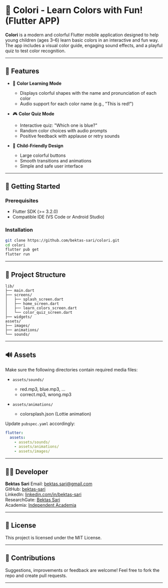 # 🎨 Colori - Learn Colors with Fun! (Flutter APP)

**Colori** is a modern and colorful Flutter mobile application designed to help young children (ages 3–6) learn basic colors in an interactive and fun way. 
The app includes a visual color guide, engaging sound effects, and a playful quiz to test color recognition.

---

## 📱 Features

* 🧠 **Color Learning Mode**

    * Displays colorful shapes with the name and pronunciation of each color
    * Audio support for each color name (e.g., "This is red!")

* 🎮 **Color Quiz Mode**

    * Interactive quiz: "Which one is blue?"
    * Random color choices with audio prompts
    * Positive feedback with applause or retry sounds

* 🌈 **Child-Friendly Design**

    * Large colorful buttons
    * Smooth transitions and animations
    * Simple and safe user interface

---

## 🚀 Getting Started

### Prerequisites

* Flutter SDK (>= 3.2.0)
* Compatible IDE (VS Code or Android Studio)

### Installation

```bash
git clone https://github.com/bektas-sari/colori.git
cd colori
flutter pub get
flutter run
```

---

## 📁 Project Structure

```
lib/
├── main.dart
├── screens/
│   ├── splash_screen.dart
│   ├── home_screen.dart
│   ├── learn_colors_screen.dart
│   └── color_quiz_screen.dart
├── widgets/
assets/
├── images/
├── animations/
└── sounds/
```

---

## 🔊 Assets

Make sure the following directories contain required media files:

* `assets/sounds/`

    * red.mp3, blue.mp3, ...
    * correct.mp3, wrong.mp3
* `assets/animations/`

    * colorsplash.json (Lottie animation)

Update `pubspec.yaml` accordingly:

```yaml
flutter:
  assets:
    - assets/sounds/
    - assets/animations/
    - assets/images/
```

---

## 👨‍💻 Developer

**Bektas Sari**
Email: [bektas.sari@gmail.com](mailto:bektas.sari@gmail.com)<br>
GitHub: [bektas-sari](https://github.com/bektas-sari)<br>
LinkedIn: [linkedin.com/in/bektas-sari](https://www.linkedin.com/in/bektas-sari/)<br>
ResearchGate: [Bektas Sari](https://www.researchgate.net/profile/Bektas-Sari-3)<br>
Academia: [Independent Academia](https://independent.academia.edu/bektassari)<br>

---

## 📜 License

This project is licensed under the MIT License.

---

## 🙌 Contributions

Suggestions, improvements or feedback are welcome! Feel free to fork the repo and create pull requests.

---
